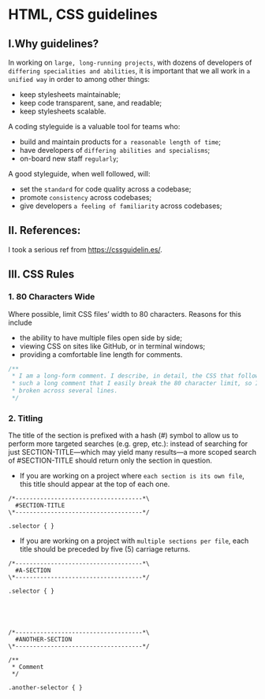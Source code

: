 # HTML, CSS guidelines

## I.Why guidelines?

In working on `large, long-running projects`, with dozens of developers of `differing specialities and abilities`, it is important that we all work in `a unified way` in order to among other things:

- keep stylesheets maintainable;
- keep code transparent, sane, and readable;
- keep stylesheets scalable.

A coding styleguide is a valuable tool for teams who:

- build and maintain products for `a reasonable length of time`;
- have developers of `differing abilities and specialisms`;
- on-board new staff `regularly`;

A good styleguide, when well followed, will:

- set the `standard` for code quality across a codebase;
- promote `consistency` across codebases;
- give developers `a feeling of familiarity` across codebases;

## II. References:

I took a serious ref from https://cssguidelin.es/.

## III. CSS Rules

### 1. 80 Characters Wide

Where possible, limit CSS files’ width to 80 characters. Reasons for this include

- the ability to have multiple files open side by side;
- viewing CSS on sites like GitHub, or in terminal windows;
- providing a comfortable line length for comments.

```css
/**
 * I am a long-form comment. I describe, in detail, the CSS that follows. I am
 * such a long comment that I easily break the 80 character limit, so I am
 * broken across several lines.
 */
```

### 2. Titling

The title of the section is prefixed with a hash (#) symbol to allow us to perform more targeted searches (e.g. grep, etc.): instead of searching for just SECTION-TITLE—which may yield many results—a more scoped search of #SECTION-TITLE should return only the section in question.

- If you are working on a project where `each section is its own file`, this title should appear at the top of each one.

```
/*------------------------------------*\
  #SECTION-TITLE
\*------------------------------------*/

.selector { }
```

- If you are working on a project with `multiple sections per file`, each title should be preceded by five (5) carriage returns. 

```
/*------------------------------------*\
  #A-SECTION
\*------------------------------------*/

.selector { }





/*------------------------------------*\
  #ANOTHER-SECTION
\*------------------------------------*/

/**
 * Comment
 */

.another-selector { }
```



